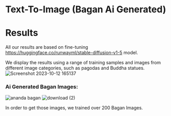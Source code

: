 # Text-To-Image (Bagan Ai Generated)
# Results
  All our results are based on fine-tuning https://huggingface.co/runwayml/stable-diffusion-v1-5 model.

  We display the results using a range of training samples and images from different image categories, such as pagodas and Buddha statues.
  ![Screenshot 2023-10-12 165137](https://github.com/simbolo-ai/Text-to-Image/assets/106800189/fa92aaf2-0346-4563-8d59-17c73440638e)
### Ai Generated Bagan Images:
![ananda bagan](https://github.com/simbolo-ai/Text-to-Image/assets/106800189/6965b965-73ec-436e-9210-5da550b1fe5b)
![download (2)](https://github.com/simbolo-ai/Text-to-Image/assets/106800189/b1b9af8e-5346-4b52-aa64-2f5839efa9c4)

In order to get those images, we trained over 200 Bagan Images.



  
